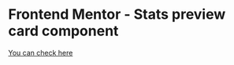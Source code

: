 # Frontend Mentor - Stats preview card component

[You can check here](https://fm-stats-preview-nine.vercel.app/)
